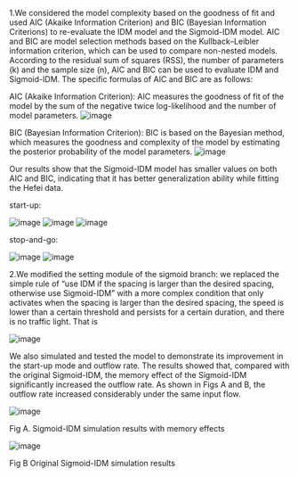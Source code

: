 1.We considered the model complexity based on the goodness of fit and used AIC (Akaike Information Criterion) and BIC (Bayesian Information Criterions) to re-evaluate the IDM model and the Sigmoid-IDM model. AIC and BIC are model selection methods based on the Kullback–Leibler information criterion, which can be used to compare non-nested models. According to the residual sum of squares (RSS), the number of parameters (k) and the sample size (n), AIC and BIC can be used to evaluate IDM and Sigmoid-IDM. The specific formulas of AIC and BIC are as follows:

AIC (Akaike Information Criterion): AIC measures the goodness of fit of the model by the sum of the negative twice log-likelihood and the number of model parameters.
![image](https://github.com/chanstary/Sigmoid-IDM/assets/83267051/68097e85-944d-46c3-abba-de3fea1ce2a1)

BIC (Bayesian Information Criterion): BIC is based on the Bayesian method, which measures the goodness and complexity of the model by estimating the posterior probability of the model parameters.
![image](https://github.com/chanstary/Sigmoid-IDM/assets/83267051/92d9e2d8-bc85-44bf-af4d-7403bdccf059)

Our results show that the Sigmoid-IDM model has smaller values on both AIC and BIC, indicating that it has better generalization ability while fitting the Hefei data.

start-up:
 
![image](https://github.com/chanstary/Sigmoid-IDM/assets/83267051/70f79d64-45c4-401d-a1db-153d30192b42)
![image](https://github.com/chanstary/Sigmoid-IDM/assets/83267051/f9e3ce04-b8d9-4cc6-8d0a-2f2239d1a5a5)
![image](https://github.com/chanstary/Sigmoid-IDM/assets/83267051/8f12ca68-b5c8-47db-9366-7635519fbac0)


stop-and-go:

![image](https://github.com/chanstary/Sigmoid-IDM/assets/83267051/d222a3c1-9f7d-457f-a8fe-0e73e77c6651)
![image](https://github.com/chanstary/Sigmoid-IDM/assets/83267051/37bfa415-e649-43de-8e8c-968339b3a1ac)

 2.We modified the setting module of the sigmoid branch: we replaced the simple rule of “use IDM if the spacing is larger than the desired spacing, otherwise use Sigmoid-IDM” with a more complex condition that only activates when the spacing is larger than the desired spacing, the speed is lower than a certain threshold and persists for a certain duration, and there is no traffic light. That is
 
 ![image](https://github.com/chanstary/Sigmoid-IDM/assets/83267051/990fb64e-c404-4a29-8aa1-c54dc78f8eac)

We also simulated and tested the model to demonstrate its improvement in the start-up mode and outflow rate. The results showed that, compared with the original Sigmoid-IDM, the memory effect of the Sigmoid-IDM significantly increased the outflow rate. As shown in Figs A and B, the outflow rate increased considerably under the same input flow.

![image](https://github.com/chanstary/Sigmoid-IDM/assets/83267051/58899ca6-3668-4984-92bd-5e8ebd237afc)

Fig A. Sigmoid-IDM simulation results with memory effects 

![image](https://github.com/chanstary/Sigmoid-IDM/assets/83267051/065b01d4-7992-439f-b933-afe0d0b6c4de)

Fig B Original Sigmoid-IDM simulation results

